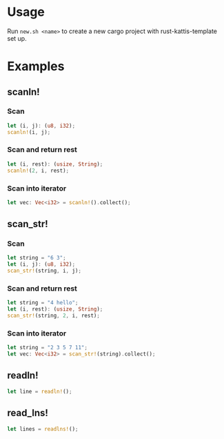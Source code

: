 # Usage
Run `new.sh <name>` to create a new cargo project with rust-kattis-template set up.
# Examples
## scanln!
### Scan
```rust
let (i, j): (u8, i32);
scanln!(i, j);
```
### Scan and return rest
```rust
let (i, rest): (usize, String);
scanln!(2, i, rest);
```
### Scan into iterator
```rust
let vec: Vec<i32> = scanln!().collect();
```
## scan_str!
### Scan
```rust
let string = "6 3";
let (i, j): (u8, i32);
scan_str!(string, i, j);
```
### Scan and return rest
```rust
let string = "4 hello";
let (i, rest): (usize, String);
scan_str!(string, 2, i, rest);
```
### Scan into iterator
```rust
let string = "2 3 5 7 11";
let vec: Vec<i32> = scan_str!(string).collect();
```
## readln!
```rust
let line = readln!();
```
## read_lns!
```rust
let lines = readlns!();
```